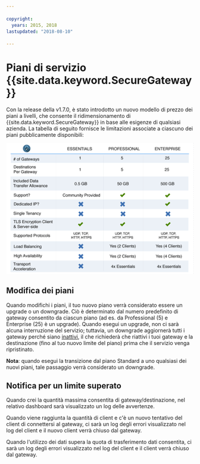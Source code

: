 ```yaml
---

copyright:
  years: 2015, 2018
lastupdated: "2018-08-10"

---
```


# Piani di servizio {{site.data.keyword.SecureGateway}}

Con la release della v1.7.0, è stato introdotto un nuovo modello di prezzo dei piani a livelli, che consente il ridimensionamento di {{site.data.keyword.SecureGateway}} in base alle esigenze di qualsiasi azienda.  La tabella di seguito fornisce le limitazioni associate a ciascuno dei piani pubblicamente disponibili:

![Modello di piani a livelli](./images/planDetails.png?raw=true "Modello di piani a livelli")

## Modifica dei piani 
Quando modifichi i piani, il tuo nuovo piano verrà considerato essere un upgrade o un downgrade. Ciò è determinato dal numero predefinito di gateway consentito da ciascun piano (ad es. da Professional (5) e Enterprise (25) è un upgrade). Quando esegui un upgrade, non ci sarà alcuna interruzione del servizio; tuttavia, un downgrade aggiornerà tutti i gateway perché siano [inattivi](/docs/services/SecureGateway/securegateway_faq.html#states), il che richiederà che riattivi i tuoi gateway e la destinazione (fino al tuo nuovo limite del piano) prima che il servizio venga ripristinato.

<b>Nota</b>: quando esegui la transizione dal piano Standard a uno qualsiasi dei nuovi piani, tale passaggio verrà considerato un downgrade.


## Notifica per un limite superato
Quando crei la quantità massima consentita di gateway/destinazione, nel relativo dashboard sarà visualizzato un log delle avvertenze.

Quando viene raggiunta la quantità di client e c'è un nuovo tentativo del client di connettersi al gateway, ci sarà un log degli errori visualizzato nel log del client e il nuovo client verrà chiuso dal gateway.

Quando l'utilizzo dei dati supera la quota di trasferimento dati consentita, ci sarà un log degli errori visualizzato nel log del client e il client verrà chiuso dal gateway.
